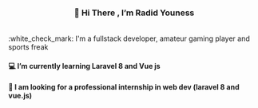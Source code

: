 <h3 align="center">  👋 Hi There , I’m Radid Youness  </h3>
       <br>      
:white_check_mark: I'm a fullstack developer, amateur gaming player and sports freak

 #### :computer:  I’m currently learning Laravel 8 and Vue js
 #### :pushpin: I am looking for a professional internship in web dev (laravel 8 and vue.js)
